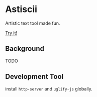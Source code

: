 # Astiscii

Artistic text tool made fun.

[Try it!](http://wellosoft.net/artiscii)

## Background

TODO

## Development Tool

install `http-server` and `uglify-js` globally.
